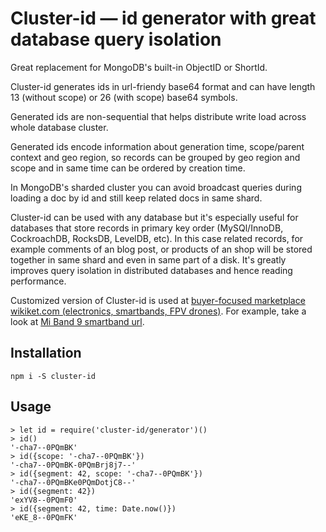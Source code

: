 # Cluster-id — id generator with great database query isolation

Great replacement for MongoDB's built-in ObjectID or ShortId.

Cluster-id generates ids in url-friendy base64 format and can have length 13 (without scope) or 26 (with scope) base64 symbols.

Generated ids are non-sequential that helps distribute write load across whole database cluster.

Generated ids encode information about generation time, scope/parent context and geo region, so records can be grouped by geo region and scope and in same time can be ordered by creation time.

In MongoDB's sharded cluster you can avoid broadcast queries during loading a doc by id and still keep related docs in same shard.

Cluster-id can be used with any database but it's especially useful for databases that store records in primary key order (MySQl/InnoDB, CockroachDB, RocksDB, LevelDB, etc). In this case related records, for example comments of an blog post, or products of an shop will be stored together in same shard and even in same part of a disk. It's greatly improves query isolation in distributed databases and hence reading performance.

Customized version of Cluster-id is used at [buyer-focused marketplace wikiket.com (electronics, smartbands, FPV drones)](https://wikiket.com). For example, take a look at [Mi Band 9 smartband url](https://wikiket.com/p/Mi-Band-9-2024-00hw5v3I0000e).

## Installation

```
npm i -S cluster-id
```

## Usage

```
> let id = require('cluster-id/generator')()
> id()
'-cha7--0PQmBK'
> id({scope: '-cha7--0PQmBK'})
'-cha7--0PQmBK-0PQmBrj8j7--'
> id({segment: 42, scope: '-cha7--0PQmBK'})
'-cha7--0PQmBKe0PQmDotjC8--'
> id({segment: 42})
'exYV8--0PQmF0'
> id({segment: 42, time: Date.now()})
'eKE_8--0PQmFK'
```
